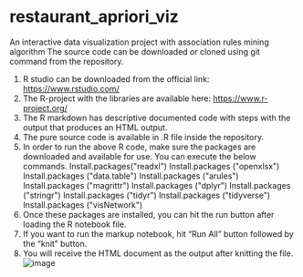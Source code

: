 # restaurant_apriori_viz
An interactive data visualization project with association rules mining algorithm
The source code can be downloaded or cloned using git command from the repository.
1.	R studio can be downloaded from the official link: https://www.rstudio.com/
2.	The R-project with the libraries are available here: https://www.r-project.org/
3.	The R markdown has descriptive documented code with steps with the output that produces an HTML output.
4.	The pure source code is available in .R file inside the repository.
5.	In order to run the above R code, make sure the packages are downloaded and available for use. You can execute the below commands.
Install.packages("readxl")
Install.packages ("openxlsx")
Install.packages ("data.table")
Install.packages ("arules")
Install.packages ("magrittr") 
Install.packages ("dplyr")
Install.packages ("stringr")
Install.packages ("tidyr")
Install.packages ("tidyverse")
Install.packages ("visNetwork")
6.	Once these packages are installed, you can hit the run button after loading the R notebook file.
7.	If you want to run the markup notebook, hit “Run All” button followed by the “knit” button.
8.	You will receive the HTML document as the output after knitting the file.
![image](https://user-images.githubusercontent.com/15868045/144537561-0a4283d3-24e2-4a74-8d68-7918fba429a2.png)
